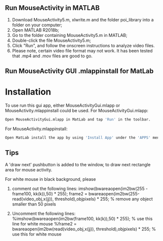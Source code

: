 ## Run MouseActivity in MATLAB
1. Download MouseActivity5.m, xlwrite.m and the folder poi_library into a folder on your computer;
2. Open MATLAB R2018b;
3. Go to the folder containing MouseActivity5.m in MATLAB;
4. Double-click the file MouseActivity5.m;
5. Click "Run", and follow the onscreen instructions to analyze video files. 
6. Please note, certain video file format may not work. It has been tested that .mp4 and .mov files are good to go. 

## Run MouseActivity GUI .mlappinstall for MatLab

# Installation
To use run this gui app, either MouseActivityGui.mlapp or MouseActivity.mlappinstall could be used. 
For MouseActivityGui.mlapp:
```bash
Open MouseActivityGui.mlapp in MatLab and tap 'Run' in the toolbar.
```
For MouseActivity.mlappinstall:
```bash
Open MatLab install the app by using 'Install App' under the 'APPS' menu.
```

## Tips 
A 'draw next' pushbutton is added to the window, to draw next rectangle area for mouse activity. 

For white mouse in black background, please 
1) comment out the following lines:
imshow(bwareaopen(im2bw(255 - frame100, kk(k)),50) * 255);
frame2 = bwareaopen(im2bw(255-read(video_obj,x(jj)), threshold),objpixels) * 255; % remove any object smaller than 50 pixels

3) Uncomment the following lines:
%imshow(bwareaopen(im2bw(frame100, kk(k)),50) * 255); % use this line for white mouse
%frame2 = bwareaopen(im2bw(read(video_obj,x(jj)), threshold),objpixels) * 255; % use this for white mouse
